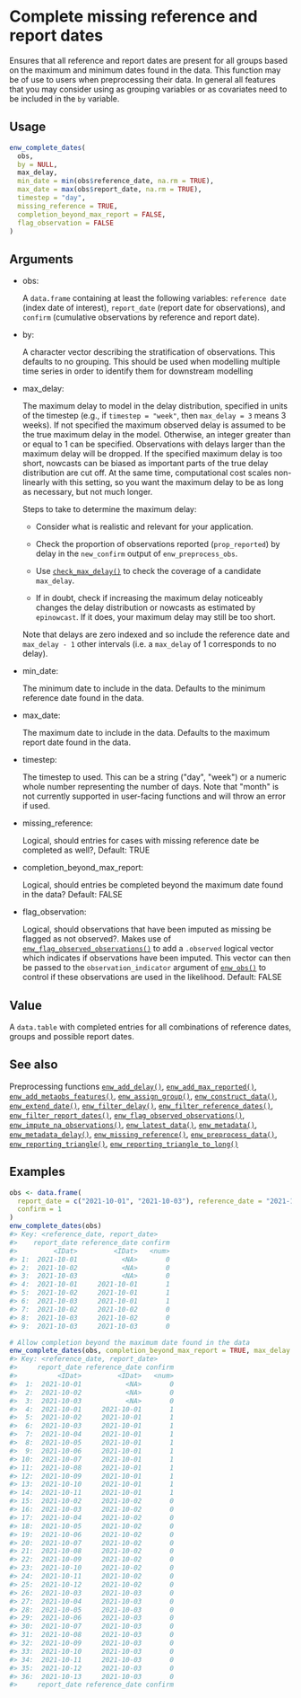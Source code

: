 # Complete missing reference and report dates

Ensures that all reference and report dates are present for all groups
based on the maximum and minimum dates found in the data. This function
may be of use to users when preprocessing their data. In general all
features that you may consider using as grouping variables or as
covariates need to be included in the `by` variable.

## Usage

``` r
enw_complete_dates(
  obs,
  by = NULL,
  max_delay,
  min_date = min(obs$reference_date, na.rm = TRUE),
  max_date = max(obs$report_date, na.rm = TRUE),
  timestep = "day",
  missing_reference = TRUE,
  completion_beyond_max_report = FALSE,
  flag_observation = FALSE
)
```

## Arguments

- obs:

  A `data.frame` containing at least the following variables:
  `reference date` (index date of interest), `report_date` (report date
  for observations), and `confirm` (cumulative observations by reference
  and report date).

- by:

  A character vector describing the stratification of observations. This
  defaults to no grouping. This should be used when modelling multiple
  time series in order to identify them for downstream modelling

- max_delay:

  The maximum delay to model in the delay distribution, specified in
  units of the timestep (e.g., if `timestep = "week"`, then
  `max_delay = 3` means 3 weeks). If not specified the maximum observed
  delay is assumed to be the true maximum delay in the model. Otherwise,
  an integer greater than or equal to 1 can be specified. Observations
  with delays larger than the maximum delay will be dropped. If the
  specified maximum delay is too short, nowcasts can be biased as
  important parts of the true delay distribution are cut off. At the
  same time, computational cost scales non-linearly with this setting,
  so you want the maximum delay to be as long as necessary, but not much
  longer.

  Steps to take to determine the maximum delay:

  - Consider what is realistic and relevant for your application.

  - Check the proportion of observations reported (`prop_reported`) by
    delay in the `new_confirm` output of `enw_preprocess_obs`.

  - Use
    [`check_max_delay()`](https://package.epinowcast.org/dev/reference/check_max_delay.md)
    to check the coverage of a candidate `max_delay`.

  - If in doubt, check if increasing the maximum delay noticeably
    changes the delay distribution or nowcasts as estimated by
    `epinowcast`. If it does, your maximum delay may still be too short.

  Note that delays are zero indexed and so include the reference date
  and `max_delay - 1` other intervals (i.e. a `max_delay` of 1
  corresponds to no delay).

- min_date:

  The minimum date to include in the data. Defaults to the minimum
  reference date found in the data.

- max_date:

  The maximum date to include in the data. Defaults to the maximum
  report date found in the data.

- timestep:

  The timestep to used. This can be a string ("day", "week") or a
  numeric whole number representing the number of days. Note that
  "month" is not currently supported in user-facing functions and will
  throw an error if used.

- missing_reference:

  Logical, should entries for cases with missing reference date be
  completed as well?, Default: TRUE

- completion_beyond_max_report:

  Logical, should entries be completed beyond the maximum date found in
  the data? Default: FALSE

- flag_observation:

  Logical, should observations that have been imputed as missing be
  flagged as not observed?. Makes use of
  [`enw_flag_observed_observations()`](https://package.epinowcast.org/dev/reference/enw_flag_observed_observations.md)
  to add a `.observed` logical vector which indicates if observations
  have been imputed. This vector can then be passed to the
  `observation_indicator` argument of
  [`enw_obs()`](https://package.epinowcast.org/dev/reference/enw_obs.md)
  to control if these observations are used in the likelihood. Default:
  FALSE

## Value

A `data.table` with completed entries for all combinations of reference
dates, groups and possible report dates.

## See also

Preprocessing functions
[`enw_add_delay()`](https://package.epinowcast.org/dev/reference/enw_add_delay.md),
[`enw_add_max_reported()`](https://package.epinowcast.org/dev/reference/enw_add_max_reported.md),
[`enw_add_metaobs_features()`](https://package.epinowcast.org/dev/reference/enw_add_metaobs_features.md),
[`enw_assign_group()`](https://package.epinowcast.org/dev/reference/enw_assign_group.md),
[`enw_construct_data()`](https://package.epinowcast.org/dev/reference/enw_construct_data.md),
[`enw_extend_date()`](https://package.epinowcast.org/dev/reference/enw_extend_date.md),
[`enw_filter_delay()`](https://package.epinowcast.org/dev/reference/enw_filter_delay.md),
[`enw_filter_reference_dates()`](https://package.epinowcast.org/dev/reference/enw_filter_reference_dates.md),
[`enw_filter_report_dates()`](https://package.epinowcast.org/dev/reference/enw_filter_report_dates.md),
[`enw_flag_observed_observations()`](https://package.epinowcast.org/dev/reference/enw_flag_observed_observations.md),
[`enw_impute_na_observations()`](https://package.epinowcast.org/dev/reference/enw_impute_na_observations.md),
[`enw_latest_data()`](https://package.epinowcast.org/dev/reference/enw_latest_data.md),
[`enw_metadata()`](https://package.epinowcast.org/dev/reference/enw_metadata.md),
[`enw_metadata_delay()`](https://package.epinowcast.org/dev/reference/enw_metadata_delay.md),
[`enw_missing_reference()`](https://package.epinowcast.org/dev/reference/enw_missing_reference.md),
[`enw_preprocess_data()`](https://package.epinowcast.org/dev/reference/enw_preprocess_data.md),
[`enw_reporting_triangle()`](https://package.epinowcast.org/dev/reference/enw_reporting_triangle.md),
[`enw_reporting_triangle_to_long()`](https://package.epinowcast.org/dev/reference/enw_reporting_triangle_to_long.md)

## Examples

``` r
obs <- data.frame(
  report_date = c("2021-10-01", "2021-10-03"), reference_date = "2021-10-01",
  confirm = 1
)
enw_complete_dates(obs)
#> Key: <reference_date, report_date>
#>    report_date reference_date confirm
#>         <IDat>         <IDat>   <num>
#> 1:  2021-10-01           <NA>       0
#> 2:  2021-10-02           <NA>       0
#> 3:  2021-10-03           <NA>       0
#> 4:  2021-10-01     2021-10-01       1
#> 5:  2021-10-02     2021-10-01       1
#> 6:  2021-10-03     2021-10-01       1
#> 7:  2021-10-02     2021-10-02       0
#> 8:  2021-10-03     2021-10-02       0
#> 9:  2021-10-03     2021-10-03       0

# Allow completion beyond the maximum date found in the data
enw_complete_dates(obs, completion_beyond_max_report = TRUE, max_delay = 10)
#> Key: <reference_date, report_date>
#>     report_date reference_date confirm
#>          <IDat>         <IDat>   <num>
#>  1:  2021-10-01           <NA>       0
#>  2:  2021-10-02           <NA>       0
#>  3:  2021-10-03           <NA>       0
#>  4:  2021-10-01     2021-10-01       1
#>  5:  2021-10-02     2021-10-01       1
#>  6:  2021-10-03     2021-10-01       1
#>  7:  2021-10-04     2021-10-01       1
#>  8:  2021-10-05     2021-10-01       1
#>  9:  2021-10-06     2021-10-01       1
#> 10:  2021-10-07     2021-10-01       1
#> 11:  2021-10-08     2021-10-01       1
#> 12:  2021-10-09     2021-10-01       1
#> 13:  2021-10-10     2021-10-01       1
#> 14:  2021-10-11     2021-10-01       1
#> 15:  2021-10-02     2021-10-02       0
#> 16:  2021-10-03     2021-10-02       0
#> 17:  2021-10-04     2021-10-02       0
#> 18:  2021-10-05     2021-10-02       0
#> 19:  2021-10-06     2021-10-02       0
#> 20:  2021-10-07     2021-10-02       0
#> 21:  2021-10-08     2021-10-02       0
#> 22:  2021-10-09     2021-10-02       0
#> 23:  2021-10-10     2021-10-02       0
#> 24:  2021-10-11     2021-10-02       0
#> 25:  2021-10-12     2021-10-02       0
#> 26:  2021-10-03     2021-10-03       0
#> 27:  2021-10-04     2021-10-03       0
#> 28:  2021-10-05     2021-10-03       0
#> 29:  2021-10-06     2021-10-03       0
#> 30:  2021-10-07     2021-10-03       0
#> 31:  2021-10-08     2021-10-03       0
#> 32:  2021-10-09     2021-10-03       0
#> 33:  2021-10-10     2021-10-03       0
#> 34:  2021-10-11     2021-10-03       0
#> 35:  2021-10-12     2021-10-03       0
#> 36:  2021-10-13     2021-10-03       0
#>     report_date reference_date confirm
```
